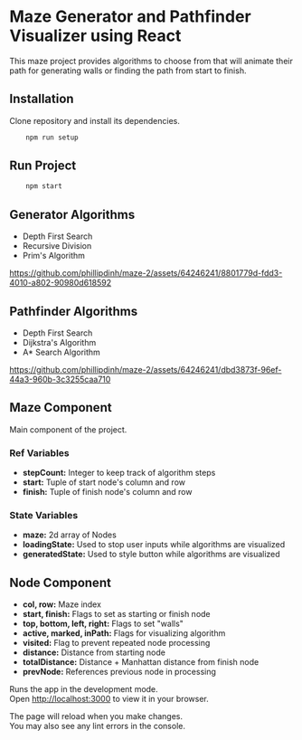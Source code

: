# Maze Generator and Pathfinder Visualizer using React

This maze project provides algorithms to choose from that will animate their path for generating walls or finding the path from start to finish.

## Installation

Clone repository and install its dependencies.

```bash
    npm run setup
```

## Run Project

```bash
    npm start
```

## Generator Algorithms

-   Depth First Search
-   Recursive Division
-   Prim's Algorithm

https://github.com/phillipdinh/maze-2/assets/64246241/8801779d-fdd3-4010-a802-90980d618592

## Pathfinder Algorithms

-   Depth First Search
-   Dijkstra's Algorithm
-   A\* Search Algorithm

https://github.com/phillipdinh/maze-2/assets/64246241/dbd3873f-96ef-44a3-960b-3c3255caa710

## Maze Component

Main component of the project.

### Ref Variables

-   **stepCount:** Integer to keep track of algorithm steps
-   **start:** Tuple of start node's column and row
-   **finish:** Tuple of finish node's column and row

### State Variables

-   **maze:** 2d array of Nodes
-   **loadingState:** Used to stop user inputs while algorithms are visualized
-   **generatedState:** Used to style button while algorithms are visualized

## Node Component

-   **col, row:** Maze index
-   **start, finish:** Flags to set as starting or finish node
-   **top, bottom, left, right:** Flags to set "walls"
-   **active, marked, inPath:** Flags for visualizing algorithm
-   **visited:** Flag to prevent repeated node processing
-   **distance:** Distance from starting node
-   **totalDistance:** Distance + Manhattan distance from finish node
-   **prevNode:** References previous node in processing

Runs the app in the development mode.\
Open [http://localhost:3000](http://localhost:3000) to view it in your browser.

The page will reload when you make changes.\
You may also see any lint errors in the console.
